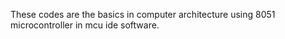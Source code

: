 These codes are the basics in computer architecture using 8051 microcontroller in mcu ide software.
